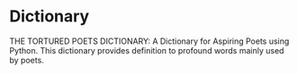 # Dictionary
THE TORTURED POETS DICTIONARY: A Dictionary for Aspiring Poets using Python.
This dictionary provides definition to profound words mainly used by poets.
